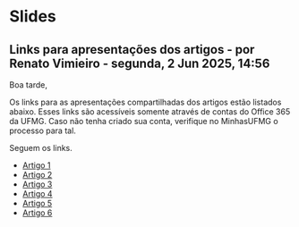 # Slides

## Links para apresentações dos artigos - por Renato Vimieiro - segunda, 2 Jun 2025, 14:56

Boa tarde,

Os links para as apresentações compartilhadas dos artigos estão listados abaixo. Esses links são acessíveis somente através de contas do Office 365 da UFMG. Caso não tenha criado sua conta, verifique no MinhasUFMG o processo para tal.

Seguem os links.

- [Artigo 1](https://ufmgbr-my.sharepoint.com/:p:/g/personal/rvimieiro_ufmg_br/ESSM0mBDMNZFj7vzopqACYIBKOi3ChX9tsyje_2RroiT4Q)
- [Artigo 2](https://ufmgbr-my.sharepoint.com/:p:/g/personal/rvimieiro_ufmg_br/EYt2TQOTPK5ApawDjIJPeWkBBhr17IAhtIfCUs4koh_WKQ)
- [Artigo 3](https://ufmgbr-my.sharepoint.com/:p:/g/personal/rvimieiro_ufmg_br/EW8h3xu3PZVAiPK7gVoI98YBNdUZGMz9aQORBipu-AqjbQ)
- [Artigo 4](https://ufmgbr-my.sharepoint.com/:p:/g/personal/rvimieiro_ufmg_br/ERX4HakirnJGp_yI-zXr1y8BOeb7BaOrkpmXc1l3Mf9bBQ)
- [Artigo 5](https://ufmgbr-my.sharepoint.com/:p:/g/personal/rvimieiro_ufmg_br/EQlMXoDU67NJgy7N3rJy_tUBlESMKSnWfhPJnaIiK0Qh6A)
- [Artigo 6](https://ufmgbr-my.sharepoint.com/:p:/g/personal/rvimieiro_ufmg_br/EQy9ZRqdKuNGhM1XWMDYWAcByiQh59aNlMbBd3-UpRNjqw)
